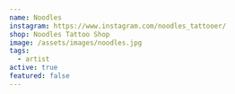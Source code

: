 ```yaml
---
name: Noodles
instagram: https://www.instagram.com/noodles_tattooer/
shop: Noodles Tattoo Shop
image: /assets/images/noodles.jpg
tags:
  - artist
active: true
featured: false
---
```

